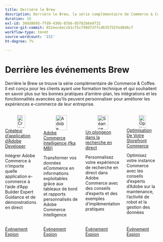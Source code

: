 ```yaml
---
title: Derrière le Brew
description: Derrière le Brew, la série complémentaire de Commerce & Coffee, est conçue pour les clients ayant des besoins techniques et qui souhaitent maîtriser les bonnes pratiques, intégrations et fonctionnalités avancées d’arrière-plan afin d’améliorer leurs expériences d’e-commerce.
duration: 15
exl-id: 30dd8695-7fd9-430b-87b6-05f82b6e9732
source-git-commit: 852eec6eccb1cf5cf99d73ffcd635f55fed846cf
workflow-type: tm+mt
source-wordcount: '221'
ht-degree: 7%

---
```


# Derrière les événements Brew

Derrière le Brew se trouve la série complémentaire de Commerce &amp; Coffee. Il est conçu pour les clients ayant une formation technique et qui souhaitent en savoir plus sur les bonnes pratiques d’arrière-plan, les intégrations et les fonctionnalités avancées qu’ils peuvent personnaliser pour améliorer les expériences e-commerce de leur entreprise.

<!-- CARDS

{cta  = Watch event}

* 2025/app-builder.md
* 2025/commerce-intelligence.md
* 2025/deep-dive-live-search.md
* 2025/commerce-storefront.md

-->
<!-- START CARDS HTML - DO NOT MODIFY BY HAND -->
<div class="columns">
    <div class="column is-half-tablet is-half-desktop is-one-third-widescreen" aria-label="Adobe Developer App Builder">
        <div class="card" style="height: 100%; display: flex; flex-direction: column; height: 100%;">
            <div class="card-image">
                <figure class="image x-is-16by9">
                    <a href="2025/app-builder.md" title="Créateur d’application d’Adobe Developer" target="_blank" rel="referrer">
                        <img class="is-bordered-r-small" src="https://video.tv.adobe.com/v/3443027/?format=jpeg&nocache=1737765880344" alt="Créateur d’application d’Adobe Developer"
                             style="width: 100%; aspect-ratio: 16 / 9; object-fit: cover; overflow: hidden; display: block; margin: auto;">
                    </a>
                </figure>
            </div>
            <div class="card-content is-padded-small" style="display: flex; flex-direction: column; flex-grow: 1; justify-content: space-between;">
                <div class="top-card-content">
                    <p class="headline is-size-6 has-text-weight-bold">
                        <a href="2025/app-builder.md" target="_blank" rel="referrer" title="Créateur d’application d’Adobe Developer">Créateur d’application d’Adobe Developer</a>
                    </p>
                    <p class="is-size-6">Intégrer Adobe Commerce à n’importe quelle application e-commerce à l’aide d’App Builder Expert Guidance et de démonstrations en direct</p>
                </div>
                <a href="2025/app-builder.md" target="_blank" rel="referrer" class="spectrum-Button spectrum-Button--outline spectrum-Button--primary spectrum-Button--sizeM" style="align-self: flex-start; margin-top: 1rem;">
                    <span class="spectrum-Button-label has-no-wrap has-text-weight-bold">Événement Espion</span>
                </a>
            </div>
        </div>
    </div>
    <div class="column is-half-tablet is-half-desktop is-one-third-widescreen" aria-label="Adobe Commerce Intelligence (fka MBI)">
        <div class="card" style="height: 100%; display: flex; flex-direction: column; height: 100%;">
            <div class="card-image">
                <figure class="image x-is-16by9">
                    <a href="2025/commerce-intelligence.md" title="Adobe Commerce Intelligence (via MBI)" target="_blank" rel="referrer">
                        <img class="is-bordered-r-small" src="https://video.tv.adobe.com/v/3443025/?format=jpeg&nocache=1737765880333" alt="Adobe Commerce Intelligence (via MBI)"
                             style="width: 100%; aspect-ratio: 16 / 9; object-fit: cover; overflow: hidden; display: block; margin: auto;">
                    </a>
                </figure>
            </div>
            <div class="card-content is-padded-small" style="display: flex; flex-direction: column; flex-grow: 1; justify-content: space-between;">
                <div class="top-card-content">
                    <p class="headline is-size-6 has-text-weight-bold">
                        <a href="2025/commerce-intelligence.md" target="_blank" rel="referrer" title="Adobe Commerce Intelligence (via MBI)">Adobe Commerce Intelligence (fka MBI)</a>
                    </p>
                    <p class="is-size-6">Transformer vos données eCommerce en informations exploitables grâce aux tableaux de bord et rapports personnalisés de Adobe Commerce Intelligence</p>
                </div>
                <a href="2025/commerce-intelligence.md" target="_blank" rel="referrer" class="spectrum-Button spectrum-Button--outline spectrum-Button--primary spectrum-Button--sizeM" style="align-self: flex-start; margin-top: 1rem;">
                    <span class="spectrum-Button-label has-no-wrap has-text-weight-bold">Événement Espion</span>
                </a>
            </div>
        </div>
    </div>
    <div class="column is-half-tablet is-half-desktop is-one-third-widescreen" aria-label="A Deep Dive into Live Search">
        <div class="card" style="height: 100%; display: flex; flex-direction: column; height: 100%;">
            <div class="card-image">
                <figure class="image x-is-16by9">
                    <a href="2025/deep-dive-live-search.md" title="Séance d’immersion dans la recherche en direct" target="_blank" rel="referrer">
                        <img class="is-bordered-r-small" src="https://video.tv.adobe.com/v/3443021/?format=jpeg&nocache=1737765880353" alt="Séance d’immersion dans la recherche en direct"
                             style="width: 100%; aspect-ratio: 16 / 9; object-fit: cover; overflow: hidden; display: block; margin: auto;">
                    </a>
                </figure>
            </div>
            <div class="card-content is-padded-small" style="display: flex; flex-direction: column; flex-grow: 1; justify-content: space-between;">
                <div class="top-card-content">
                    <p class="headline is-size-6 has-text-weight-bold">
                        <a href="2025/deep-dive-live-search.md" target="_blank" rel="referrer" title="Séance d’immersion dans la recherche en direct">Un plongeon dans la recherche en direct</a>
                    </p>
                    <p class="is-size-6">Personnalisez votre expérience de recherche en direct dans Adobe Commerce avec des conseils d’experts et des exemples d’implémentation pratiques</p>
                </div>
                <a href="2025/deep-dive-live-search.md" target="_blank" rel="referrer" class="spectrum-Button spectrum-Button--outline spectrum-Button--primary spectrum-Button--sizeM" style="align-self: flex-start; margin-top: 1rem;">
                    <span class="spectrum-Button-label has-no-wrap has-text-weight-bold">Événement Espion</span>
                </a>
            </div>
        </div>
    </div>
    <div class="column is-half-tablet is-half-desktop is-one-third-widescreen" aria-label="Optimize Your Commerce Storefront">
        <div class="card" style="height: 100%; display: flex; flex-direction: column; height: 100%;">
            <div class="card-image">
                <figure class="image x-is-16by9">
                    <a href="2025/commerce-storefront.md" title="Optimisation De Votre Storefront Commerce" target="_blank" rel="referrer">
                        <img class="is-bordered-r-small" src="https://video.tv.adobe.com/v/3443031/?format=jpeg&nocache=1737765880320" alt="Optimisation De Votre Storefront Commerce"
                             style="width: 100%; aspect-ratio: 16 / 9; object-fit: cover; overflow: hidden; display: block; margin: auto;">
                    </a>
                </figure>
            </div>
            <div class="card-content is-padded-small" style="display: flex; flex-direction: column; flex-grow: 1; justify-content: space-between;">
                <div class="top-card-content">
                    <p class="headline is-size-6 has-text-weight-bold">
                        <a href="2025/commerce-storefront.md" target="_blank" rel="referrer" title="Optimisation De Votre Storefront Commerce">Optimisation De Votre Storefront Commerce</a>
                    </p>
                    <p class="is-size-6">Optimisez votre instance Commerce avec les conseils d’experts d’Adobe sur la maintenance, l’activité de robot et la gestion des données</p>
                </div>
                <a href="2025/commerce-storefront.md" target="_blank" rel="referrer" class="spectrum-Button spectrum-Button--outline spectrum-Button--primary spectrum-Button--sizeM" style="align-self: flex-start; margin-top: 1rem;">
                    <span class="spectrum-Button-label has-no-wrap has-text-weight-bold">Événement Espion</span>
                </a>
            </div>
        </div>
    </div>
</div>
<!-- END CARDS HTML - DO NOT MODIFY BY HAND -->
